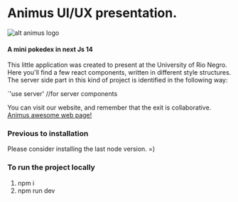 # Animus UI/UX presentation.
![alt animus logo](https://encrypted-tbn0.gstatic.com/images?q=tbn:ANd9GcQpKOYtZaosnVSjZbELRwZFUqd-3pBD7OQvQvI0FpXDlw&s)

#### A mini pokedex in next Js 14
This little application was created to present at the University of Rio Negro.
Here you'll find a few react components, written in different style structures.
The server side part in this kind of project is identified in the following way:

`'use server' //for server components

You can visit our website, and remember that the exit is collaborative.
[Animus awesome web page!](https://animus.coop/en)

### Previous to installation

Please consider installing the last node version. =)

### To run the project locally
1. npm i
2. npm run dev

